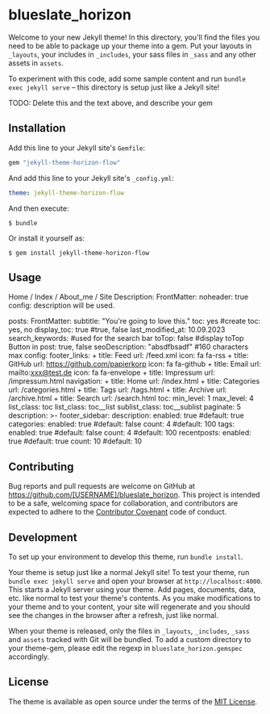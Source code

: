 # blueslate_horizon

Welcome to your new Jekyll theme! In this directory, you'll find the files you need to be able to package up your theme into a gem. Put your layouts in `_layouts`, your includes in `_includes`, your sass files in `_sass` and any other assets in `assets`.

To experiment with this code, add some sample content and run `bundle exec jekyll serve` – this directory is setup just like a Jekyll site!

TODO: Delete this and the text above, and describe your gem

## Installation

Add this line to your Jekyll site's `Gemfile`:

```ruby
gem "jekyll-theme-horizon-flow"
```

And add this line to your Jekyll site's `_config.yml`:

```yaml
theme: jekyll-theme-horizon-flow
```

And then execute:

    $ bundle

Or install it yourself as:

    $ gem install jekyll-theme-horizon-flow

## Usage

Home / Index / About_me / Site Description:
    FrontMatter:
        noheader: true
    config: description will be used.

posts:
    FrontMatter:
        subtitle: "You're going to love this."
        toc: yes #create toc: yes, no
        display_toc: true #true, false
        last_modified_at: 10.09.2023
        search_keywords: #used for the search bar
        toTop: false #display toTop Button in post: true, false
        seoDescription: "absdfbsadf" #160 characters max
config:
    footer_links:
      + title: Feed
        url: /feed.xml
        icon: fa fa-rss
      + title: GitHub
        url: https://github.com/papierkorp
        icon: fa fa-github
      + title: Email
        url: mailto:xxx@test.de
        icon: fa fa-envelope
      + title: Impressum
        url: /impressum.html
    navigation:
      + title: Home
        url: /index.html
      + title: Categories
        url: /categories.html
      + title: Tags
        url: /tags.html
      + title: Archive
        url: /archive.html
      + title: Search
        url: /search.html
    toc:
     min_level: 1
     max_level: 4
     list_class: toc
     list_class: toc__list
     sublist_class: toc__sublist
    paginate: 5
    description: >- 
    footer_sidebar:
      description:
        enabled: true #default: true
      categories:
        enabled: true #default: false
        count: 4 #default: 100
      tags:
        enabled: true #default: false
        count: 4 #default: 100
      recentposts:
        enabled: true #default: true
        count: 10 #default: 10


## Contributing

Bug reports and pull requests are welcome on GitHub at https://github.com/[USERNAME]/blueslate_horizon. This project is intended to be a safe, welcoming space for collaboration, and contributors are expected to adhere to the [Contributor Covenant](https://www.contributor-covenant.org/) code of conduct.

## Development

To set up your environment to develop this theme, run `bundle install`.

Your theme is setup just like a normal Jekyll site! To test your theme, run `bundle exec jekyll serve` and open your browser at `http://localhost:4000`. This starts a Jekyll server using your theme. Add pages, documents, data, etc. like normal to test your theme's contents. As you make modifications to your theme and to your content, your site will regenerate and you should see the changes in the browser after a refresh, just like normal.

When your theme is released, only the files in `_layouts`, `_includes`, `_sass` and `assets` tracked with Git will be bundled.
To add a custom directory to your theme-gem, please edit the regexp in `blueslate_horizon.gemspec` accordingly.

## License

The theme is available as open source under the terms of the [MIT License](https://opensource.org/licenses/MIT).
